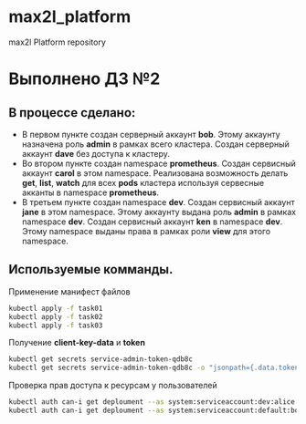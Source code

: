 # max2l_platform
max2l Platform repository
# Выполнено ДЗ №2
## В процессе сделано:
 - В первом пункте создан серверный аккаунт **bob**. Этому аккаунту назначена роль **admin** в рамках всего кластера. Создан серверный аккаунт **dave** без доступа к кластеру.
 - Во втором пункте создан namespace **prometheus**. Создан сервисный аккаунт **carol** в этом namespace. Реализована возможность делать **get**, **list**, **watch** для всех **pods** кластера используя сервесные акканты в namespace **prometheus**.
 - В третьем пункте создан namespace **dev**. Создан сервисный аккаунт **jane** в этом namespace. Этому аккаунту выдана роль **admin** в рамках namespace **dev**. Создан сервисный аккаунт **ken** в namespace **dev**. Этому namespace выданы права в рамках роли **view** для этого namespace.

## Используемые комманды.
Применение манифест файлов
```bash
kubectl apply -f task01
kubectl apply -f task02
kubectl apply -f task03
```
Получение **client-key-data** и **token**
```bash
kubectl get secrets service-admin-token-qdb8c
kubectl get secrets service-admin-token-qdb8c -o "jsonpath={.data.token}"| base64 -D
```
Проверка прав доступа к ресурсам у пользователей
```bash  
kubectl auth can-i get deploument --as system:serviceaccount:dev:alice
kubectl auth can-i get deploument --as system:serviceaccount:default:bob
```
